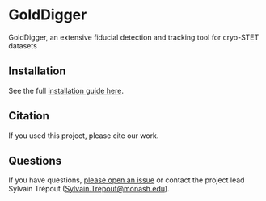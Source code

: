 # GoldDigger

GoldDigger, an extensive fiducial detection and tracking tool for cryo-STET datasets

## Installation

See the full [installation guide here](install.md).

## Citation

If you used this project, please cite our work.

## Questions

If you have questions, [please open an issue](https://github.com/CryoSTEM-tools/GoldDigger/issues) or contact the project lead Sylvain Trépout (Sylvain.Trepout@monash.edu).
